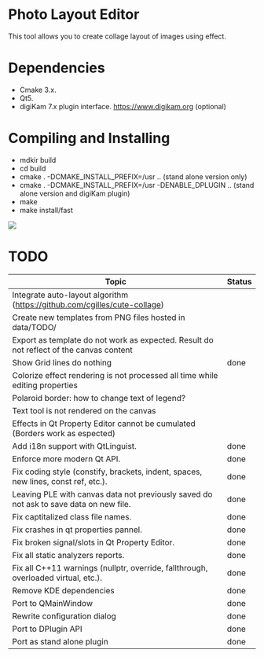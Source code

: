 # Photo Layout Editor

This tool allows you to create collage layout of images using effect.

# Dependencies

- Cmake 3.x.
- Qt5.
- digiKam 7.x plugin interface. <https://www.digikam.org> (optional)

# Compiling and Installing

- mdkir build
- cd build
- cmake . -DCMAKE_INSTALL_PREFIX=/usr ..                            (stand alone version only)
- cmake . -DCMAKE_INSTALL_PREFIX=/usr -DENABLE_DPLUGIN ..           (stand alone version and digiKam plugin)
- make
- make install/fast

![](https://i.imgur.com/79xs2Ef.png)

# TODO

| Topic                                                                                     | Status |
|-------------------------------------------------------------------------------------------|--------|
| Integrate auto-layout algorithm (https://github.com/cgilles/cute-collage)                 |        |
| Create new templates from PNG files hosted in data/TODO/                                  |        |
| Export as template do not work as expected. Result do not reflect of the canvas content   |        |
| Show Grid lines do nothing                                                                |  done  |
| Colorize effect rendering is not processed all time while editing properties              |        |
| Polaroid border: how to change text of legend?                                            |        |
| Text tool is not rendered on the canvas                                                   |        |
| Effects in Qt Property Editor cannot be cumulated (Borders work as espected)              |        |
| Add i18n support with QtLinguist.                                                         |  done  |
| Enforce more modern Qt API.                                                               |  done  |
| Fix coding style (constify, brackets, indent, spaces, new lines, const ref, etc.).        |  done  |
| Leaving PLE with canvas data not previously saved do not ask to save data on new file.    |  done  |
| Fix captitalized class file names.                                                        |  done  |
| Fix crashes in qt properties pannel.                                                      |  done  |
| Fix broken signal/slots in Qt Property Editor.                                            |  done  |
| Fix all static analyzers reports.                                                         |  done  |
| Fix all C++11 warnings (nullptr, override, fallthrough, overloaded virtual, etc.).        |  done  |
| Remove KDE dependencies                                                                   |  done  |
| Port to QMainWindow                                                                       |  done  |
| Rewrite configuration dialog                                                              |  done  |
| Port to DPlugin API                                                                       |  done  |
| Port as stand alone plugin                                                                |  done  |
